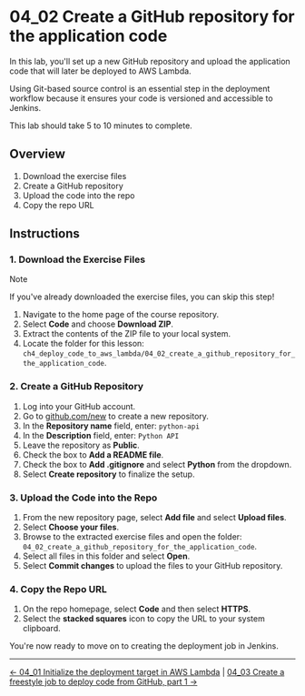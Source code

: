 # 04_02 Create a GitHub repository for the application code

In this lab, you'll set up a new GitHub repository and upload the application code that will later be deployed to AWS Lambda.

Using Git-based source control is an essential step in the deployment workflow because it ensures your code is versioned and accessible to Jenkins.

This lab should take 5 to 10 minutes to complete.

## Overview

1. Download the exercise files
1. Create a GitHub repository
1. Upload the code into the repo
1. Copy the repo URL

## Instructions

### 1. Download the Exercise Files

> [!NOTE]
> If you've already downloaded the exercise files, you can skip this step!

1. Navigate to the home page of the course repository.
2. Select **Code** and choose **Download ZIP**.
3. Extract the contents of the ZIP file to your local system.
4. Locate the folder for this lesson: `ch4_deploy_code_to_aws_lambda/04_02_create_a_github_repository_for_the_application_code`.

### 2. Create a GitHub Repository

1. Log into your GitHub account.
1. Go to [github.com/new](https://github.com/new) to create a new repository.
1. In the **Repository name** field, enter: `python-api`
1. In the **Description** field, enter: `Python API`
1. Leave the repository as **Public**.
1. Check the box to **Add a README file**.
1. Check the box to **Add .gitignore** and select **Python** from the dropdown.
1. Select **Create repository** to finalize the setup.

### 3. Upload the Code into the Repo

1. From the new repository page, select **Add file** and select **Upload files**.
1. Select **Choose your files**.
1. Browse to the extracted exercise files and open the folder: `04_02_create_a_github_repository_for_the_application_code`.
1. Select all files in this folder and select **Open**.
1. Select **Commit changes** to upload the files to your GitHub repository.

### 4. Copy the Repo URL

1. On the repo homepage, select **Code** and then select **HTTPS**.
1. Select the **stacked squares** icon to copy the URL to your system clipboard.

You're now ready to move on to creating the deployment job in Jenkins.

<!-- FooterStart -->
---
[← 04_01 Initialize the deployment target in AWS Lambda](../04_01_initialize_the_deployment_target_in_AWS_Lambda/README.md) | [04_03 Create a freestyle job to deploy code from GitHub, part 1 →](../04_03_create_a_freestyle_job_to_deploy_code_from_github_part_1/README.md)
<!-- FooterEnd -->
